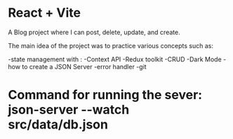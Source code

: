 # React + Vite

A Blog project where I can post, delete, update, and create. 

The main idea of the project was to practice various concepts such as: 

-state management with : 
    -Context API
    -Redux toolkit
-CRUD
-Dark Mode
-how to create a JSON Server
-error handler
-git

# Command for running the sever: json-server --watch src/data/db.json
